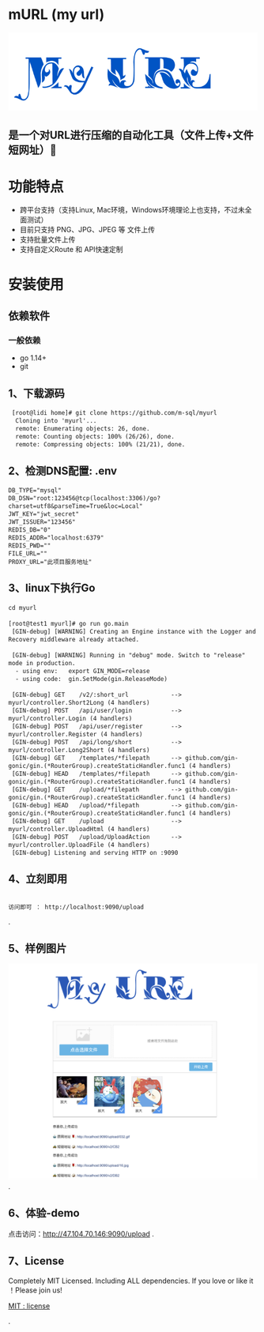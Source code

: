 #  mURL (my url)
![MyUrl](https://github.com/m-sql/myurl/blob/master/templates/control/img/myUrl.png)

## 是一个对URL进行压缩的自动化工具（文件上传+文件短网址）🚀

# 功能特点
* 跨平台支持（支持Linux, Mac环境，Windows环境理论上也支持，不过未全面测试）
* 目前只支持 PNG、JPG、JPEG 等 文件上传
* 支持批量文件上传
* 支持自定义Route 和 API快速定制

#  安装使用

## 依赖软件

### 一般依赖
* go 1.14+
* git

## 1、下载源码
```linux
 [root@lidi home]# git clone https://github.com/m-sql/myurl
  Cloning into 'myurl'...
  remote: Enumerating objects: 26, done.
  remote: Counting objects: 100% (26/26), done.
  remote: Compressing objects: 100% (21/21), done.
```

## 2、检测DNS配置: .env
``` linux
DB_TYPE="mysql"
DB_DSN="root:123456@tcp(localhost:3306)/go?charset=utf8&parseTime=True&loc=Local"
JWT_KEY="jwt_secret"
JWT_ISSUER="123456"
REDIS_DB="0"
REDIS_ADDR="localhost:6379"
REDIS_PWD=""
FILE_URL=""
PROXY_URL="此项目服务地址"
```

## 3、linux下执行Go
``` linux
cd myurl

[root@test1 myurl]# go run go.main
 [GIN-debug] [WARNING] Creating an Engine instance with the Logger and Recovery middleware already attached.
 
 [GIN-debug] [WARNING] Running in "debug" mode. Switch to "release" mode in production.
  - using env:   export GIN_MODE=release
  - using code:  gin.SetMode(gin.ReleaseMode)
 
 [GIN-debug] GET    /v2/:short_url            --> myurl/controller.Short2Long (4 handlers)
 [GIN-debug] POST   /api/user/login           --> myurl/controller.Login (4 handlers)
 [GIN-debug] POST   /api/user/register        --> myurl/controller.Register (4 handlers)
 [GIN-debug] POST   /api/long/short           --> myurl/controller.Long2Short (4 handlers)
 [GIN-debug] GET    /templates/*filepath      --> github.com/gin-gonic/gin.(*RouterGroup).createStaticHandler.func1 (4 handlers)
 [GIN-debug] HEAD   /templates/*filepath      --> github.com/gin-gonic/gin.(*RouterGroup).createStaticHandler.func1 (4 handlers)
 [GIN-debug] GET    /upload/*filepath         --> github.com/gin-gonic/gin.(*RouterGroup).createStaticHandler.func1 (4 handlers)
 [GIN-debug] HEAD   /upload/*filepath         --> github.com/gin-gonic/gin.(*RouterGroup).createStaticHandler.func1 (4 handlers)
 [GIN-debug] GET    /upload                   --> myurl/controller.UploadHtml (4 handlers)
 [GIN-debug] POST   /upload/UploadAction      --> myurl/controller.UploadFile (4 handlers)
 [GIN-debug] Listening and serving HTTP on :9090

```

## 4、立刻即用
```linux

访问即可 ： http://localhost:9090/upload

```
.

## 5、样例图片

![MyUrl-demo](https://github.com/m-sql/myurl/blob/master/doc/1.png)
.

## 6、体验-demo

点击访问：http://47.104.70.146:9090/upload
.

## 7、License

Completely MIT Licensed. Including ALL dependencies. If you love or like it ！Please join us!

[MIT : license](https://github.com/m-sql/myurl/blob/master/LICENSE)

.

